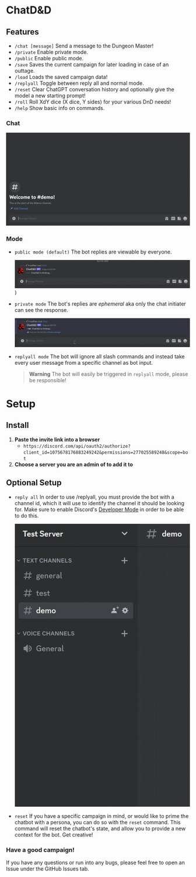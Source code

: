 # ChatD&D

## Features

* `/chat [message]` Send a message to the Dungeon Master!
* `/private` Enable private mode.
* `/public`  Enable public mode.
* `/save` Saves the current campaign for later loading in case of an outtage.
* `/load` Loads the saved campaign data!
* `/replyall`  Toggle between reply all and normal mode.
* `/reset` Clear ChatGPT conversation history and optionally give the model a new starting prompt!
* `/roll` Roll XdY dice (X dice, Y sides) for your various DnD needs!
* `/help`  Show basic info on commands.

### Chat

![Example starting campaign message](assets/campaign_start.gif)

### Mode

* `public mode (default)`  The bot replies are viewable by everyone.

  ![Public mode example](assets/public.gif))

* `private mode` The bot's replies are *ephemeral* aka only the chat initiater can see the response.

  ![Private mode example](assets/private.gif)

* `replyall mode` The bot will ignore all slash commands and instead take every user message from a specific channel as bot input.

   > **Warning**
   > The bot will easily be triggered in `replyall` mode, please be responsible!

# Setup

## Install

1. **Paste the invite link into a browser**
    - `https://discord.com/api/oauth2/authorize?client_id=1075678176883249242&permissions=277025589248&scope=bot`
2. **Choose a server you are an admin of to add it to**

## Optional Setup

* `reply all` In order to use /replyall, you must provide the bot with a channel id, which it will use to identify the 
channel it should be looking for. Make sure to enable Discord's [Developer Mode](https://www.howtogeek.com/714348/how-to-enable-or-disable-developer-mode-on-discord/) in order to be able to do this.

    ![Copying the channel ID](assets/channel_id.gif)

* `reset` If you have a specific campaign in mind, or would like to prime the chatbot with a persona, you can do so with the `reset` command.
This command will reset the chatbot's state, and allow you to provide a new context for the bot. Get creative!
  
### Have a good campaign!

If you have any questions or run into any bugs, please feel free to open an Issue under the GitHub Issues tab.